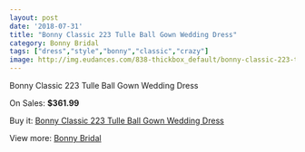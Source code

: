 ```yaml
---
layout: post
date: '2018-07-31'
title: "Bonny Classic 223 Tulle Ball Gown Wedding Dress"
category: Bonny Bridal
tags: ["dress","style","bonny","classic","crazy"]
image: http://img.eudances.com/838-thickbox_default/bonny-classic-223-tulle-ball-gown-wedding-dress.jpg
---
```

Bonny Classic 223 Tulle Ball Gown Wedding Dress

On Sales: **$361.99**
<a href="https://www.eudances.com/en/bonny-bridal/286-bonny-classic-223-tulle-ball-gown-wedding-dress.html"><amp-img layout="responsive" width="600" height="600" src="//img.eudances.com/838-thickbox_default/bonny-classic-223-tulle-ball-gown-wedding-dress.jpg" alt="Bonny Classic 223 Tulle Ball Gown Wedding Dress 0" /></a>
<a href="https://www.eudances.com/en/bonny-bridal/286-bonny-classic-223-tulle-ball-gown-wedding-dress.html"><amp-img layout="responsive" width="600" height="600" src="//img.eudances.com/840-thickbox_default/bonny-classic-223-tulle-ball-gown-wedding-dress.jpg" alt="Bonny Classic 223 Tulle Ball Gown Wedding Dress 1" /></a>
<a href="https://www.eudances.com/en/bonny-bridal/286-bonny-classic-223-tulle-ball-gown-wedding-dress.html"><amp-img layout="responsive" width="600" height="600" src="//img.eudances.com/839-thickbox_default/bonny-classic-223-tulle-ball-gown-wedding-dress.jpg" alt="Bonny Classic 223 Tulle Ball Gown Wedding Dress 2" /></a>

Buy it: [Bonny Classic 223 Tulle Ball Gown Wedding Dress](https://www.eudances.com/en/bonny-bridal/286-bonny-classic-223-tulle-ball-gown-wedding-dress.html "Bonny Classic 223 Tulle Ball Gown Wedding Dress")

View more: [Bonny Bridal](https://www.eudances.com/en/3-bonny-bridal "Bonny Bridal")